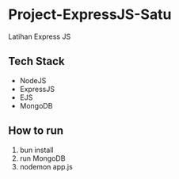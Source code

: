 # Project-ExpressJS-Satu

Latihan Express JS

## Tech Stack

- NodeJS
- ExpressJS
- EJS
- MongoDB

## How to run

1.  bun install
2.  run MongoDB
3.  nodemon app.js
